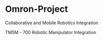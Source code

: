 # Omron-Project
Collaborative and Mobile Robotics Integration

TM5M - 700 Robotic Manipulator Integration
